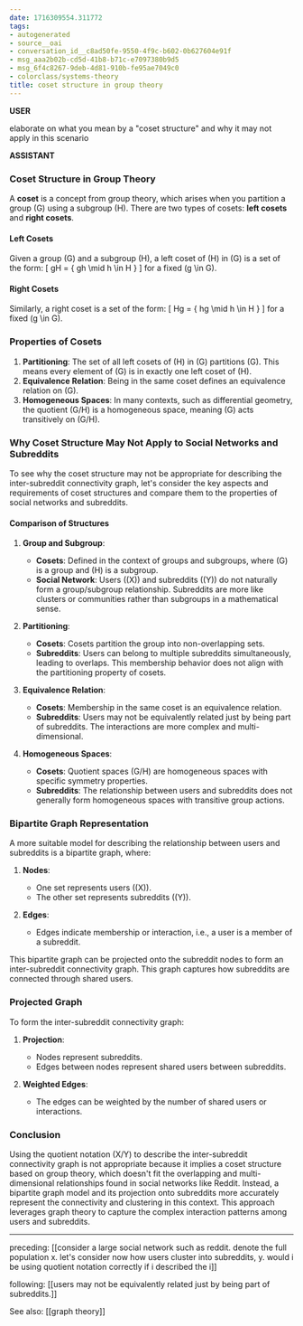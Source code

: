 ```yaml
---
date: 1716309554.311772
tags:
- autogenerated
- source__oai
- conversation_id__c8ad50fe-9550-4f9c-b602-0b627604e91f
- msg_aaa2b02b-cd5d-41b8-b71c-e7097380b9d5
- msg_6f4c8267-9deb-4d81-910b-fe95ae7049c0
- colorclass/systems-theory
title: coset structure in group theory
---
```


**USER**

elaborate on what you mean by a "coset structure" and why it may not apply in this scenario


**ASSISTANT**

### Coset Structure in Group Theory

A **coset** is a concept from group theory, which arises when you partition a group \(G\) using a subgroup \(H\). There are two types of cosets: **left cosets** and **right cosets**.

#### Left Cosets

Given a group \(G\) and a subgroup \(H\), a left coset of \(H\) in \(G\) is a set of the form:
\[ gH = \{ gh \mid h \in H \} \]
for a fixed \(g \in G\).

#### Right Cosets

Similarly, a right coset is a set of the form:
\[ Hg = \{ hg \mid h \in H \} \]
for a fixed \(g \in G\).

### Properties of Cosets

1. **Partitioning**: The set of all left cosets of \(H\) in \(G\) partitions \(G\). This means every element of \(G\) is in exactly one left coset of \(H\).
2. **Equivalence Relation**: Being in the same coset defines an equivalence relation on \(G\).
3. **Homogeneous Spaces**: In many contexts, such as differential geometry, the quotient \(G/H\) is a homogeneous space, meaning \(G\) acts transitively on \(G/H\).

### Why Coset Structure May Not Apply to Social Networks and Subreddits

To see why the coset structure may not be appropriate for describing the inter-subreddit connectivity graph, let's consider the key aspects and requirements of coset structures and compare them to the properties of social networks and subreddits.

#### Comparison of Structures

1. **Group and Subgroup**:
   - **Cosets**: Defined in the context of groups and subgroups, where \(G\) is a group and \(H\) is a subgroup.
   - **Social Network**: Users (\(X\)) and subreddits (\(Y\)) do not naturally form a group/subgroup relationship. Subreddits are more like clusters or communities rather than subgroups in a mathematical sense.

2. **Partitioning**:
   - **Cosets**: Cosets partition the group into non-overlapping sets.
   - **Subreddits**: Users can belong to multiple subreddits simultaneously, leading to overlaps. This membership behavior does not align with the partitioning property of cosets.

3. **Equivalence Relation**:
   - **Cosets**: Membership in the same coset is an equivalence relation.
   - **Subreddits**: Users may not be equivalently related just by being part of subreddits. The interactions are more complex and multi-dimensional.

4. **Homogeneous Spaces**:
   - **Cosets**: Quotient spaces \(G/H\) are homogeneous spaces with specific symmetry properties.
   - **Subreddits**: The relationship between users and subreddits does not generally form homogeneous spaces with transitive group actions.

### Bipartite Graph Representation

A more suitable model for describing the relationship between users and subreddits is a bipartite graph, where:

1. **Nodes**:
   - One set represents users (\(X\)).
   - The other set represents subreddits (\(Y\)).

2. **Edges**:
   - Edges indicate membership or interaction, i.e., a user is a member of a subreddit.

This bipartite graph can be projected onto the subreddit nodes to form an inter-subreddit connectivity graph. This graph captures how subreddits are connected through shared users.

### Projected Graph

To form the inter-subreddit connectivity graph:

1. **Projection**:
   - Nodes represent subreddits.
   - Edges between nodes represent shared users between subreddits.

2. **Weighted Edges**:
   - The edges can be weighted by the number of shared users or interactions.

### Conclusion

Using the quotient notation \(X/Y\) to describe the inter-subreddit connectivity graph is not appropriate because it implies a coset structure based on group theory, which doesn't fit the overlapping and multi-dimensional relationships found in social networks like Reddit. Instead, a bipartite graph model and its projection onto subreddits more accurately represent the connectivity and clustering in this context. This approach leverages graph theory to capture the complex interaction patterns among users and subreddits.


---

preceding: [[consider a large social network such as reddit. denote the full population x. let's consider now how users cluster into subreddits, y. would i be using quotient notation correctly if i described the i]]  


following: [[users may not be equivalently related just by being part of subreddits.]]

See also: [[graph theory]]